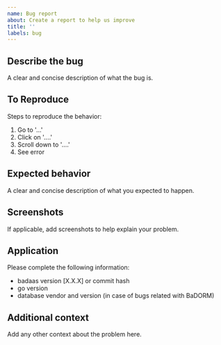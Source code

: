 ```yaml
---
name: Bug report
about: Create a report to help us improve
title: ''
labels: bug
---
```


## Describe the bug

A clear and concise description of what the bug is.

## To Reproduce

Steps to reproduce the behavior:

1. Go to '...'
2. Click on '....'
3. Scroll down to '....'
4. See error

## Expected behavior

A clear and concise description of what you expected to happen.

## Screenshots

If applicable, add screenshots to help explain your problem.

## Application

Please complete the following information:

- badaas version [X.X.X] or commit hash
- go version
- database vendor and version (in case of bugs related with BaDORM)

## Additional context

Add any other context about the problem here.
